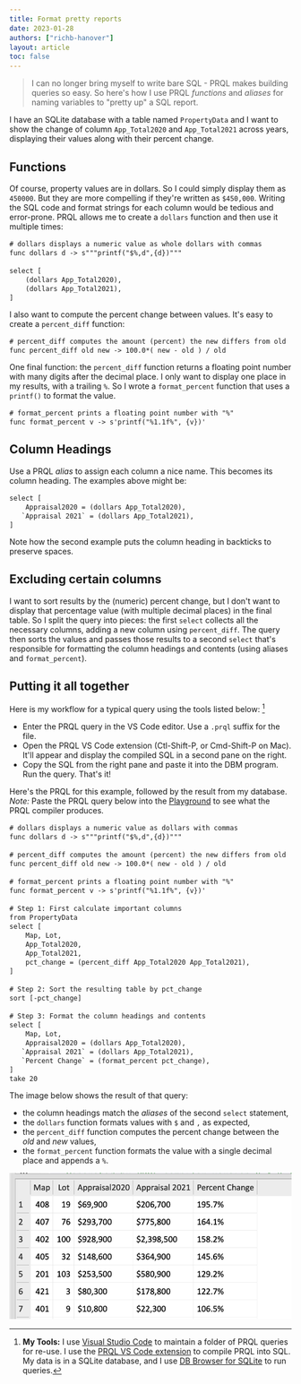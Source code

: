 ```yaml
---
title: Format pretty reports
date: 2023-01-28
authors: ["richb-hanover"]
layout: article
toc: false
---
```


> I can no longer bring myself to write bare SQL - PRQL makes building queries
> so easy. So here's how I use PRQL _functions_ and _aliases_ for naming
> variables to "pretty up" a SQL report.

I have an SQLite database with a table named `PropertyData` and I want to show
the change of column `App_Total2020` and `App_Total2021` across years,
displaying their values along with their percent change.

## Functions

Of course, property values are in dollars. So I could simply display them as
`450000`. But they are more compelling if they're written as `$450,000`. Writing
the SQL code and format strings for each column would be tedious and
error-prone. PRQL allows me to create a `dollars` function and then use it
multiple times:

```prql
# dollars displays a numeric value as whole dollars with commas
func dollars d -> s"""printf("$%,d",{d})"""

select [
    (dollars App_Total2020),
    (dollars App_Total2021),
]
```

I also want to compute the percent change between values. It's easy to create a
`percent_diff` function:

```prql
# percent_diff computes the amount (percent) the new differs from old
func percent_diff old new -> 100.0*( new - old ) / old
```

One final function: the `percent_diff` function returns a floating point number
with many digits after the decimal place. I only want to display one place in my
results, with a trailing `%`. So I wrote a `format_percent` function that uses a
`printf()` to format the value.

```prql
# format_percent prints a floating point number with "%"
func format_percent v -> s'printf("%1.1f%", {v})'
```

## Column Headings

Use a PRQL _alias_ to assign each column a nice name. This becomes its column
heading. The examples above might be:

```prql
select [
    Appraisal2020 = (dollars App_Total2020),
   `Appraisal 2021` = (dollars App_Total2021),
]
```

Note how the second example puts the column heading in backticks to preserve
spaces.

## Excluding certain columns

I want to sort results by the (numeric) percent change, but I don't want to
display that percentage value (with multiple decimal places) in the final table.
So I split the query into pieces: the first `select` collects all the necessary
columns, adding a new column using `percent_diff`. The query then sorts the
values and passes those results to a second `select` that's responsible for
formatting the column headings and contents (using aliases and
`format_percent`).

## Putting it all together

Here is my workflow for a typical query using the tools listed below: [^1]

- Enter the PRQL query in the VS Code editor. Use a `.prql` suffix for the file.
- Open the PRQL VS Code extension (Ctl-Shift-P, or Cmd-Shift-P on Mac). It'll
  appear and display the compiled SQL in a second pane on the right.
- Copy the SQL from the right pane and paste it into the DBM program. Run the
  query. That's it!

Here's the PRQL for this example, followed by the result from my database.
_Note:_ Paste the PRQL query below into the
[Playground](https://prql-lang.org/playground/) to see what the PRQL compiler
produces.

```prql
# dollars displays a numeric value as dollars with commas
func dollars d -> s"""printf("$%,d",{d})"""

# percent_diff computes the amount (percent) the new differs from old
func percent_diff old new -> 100.0*( new - old ) / old

# format_percent prints a floating point number with "%"
func format_percent v -> s'printf("%1.1f%", {v})'

# Step 1: First calculate important columns
from PropertyData
select [
    Map, Lot,
    App_Total2020,
    App_Total2021,
    pct_change = (percent_diff App_Total2020 App_Total2021),
]

# Step 2: Sort the resulting table by pct_change
sort [-pct_change]

# Step 3: Format the column headings and contents
select [
    Map, Lot,
    Appraisal2020 = (dollars App_Total2020),
   `Appraisal 2021` = (dollars App_Total2021),
   `Percent Change` = (format_percent pct_change),
]
take 20
```

The image below shows the result of that query:

- the column headings match the _aliases_ of the second `select` statement,
- the `dollars` function formats values with `$` and `,` as expected,
- the `percent_diff` function computes the percent change between the _old_ and
  _new_ values,
- the `format_percent` function formats the value with a single decimal place
  and appends a `%`.

![First rows](./query_result.png)

[^1]:
    **My Tools:** I use [Visual Studio Code](https://code.visualstudio.com/) to maintain a
    folder of PRQL queries for re-use. I use the
    [PRQL VS Code extension](https://marketplace.visualstudio.com/items?itemName=PRQL-lang.prql-vscode)
    to compile PRQL into SQL. My data is in a SQLite database, and I use
    [DB Browser for SQLite](https://sqlitebrowser.org/) to run queries.
